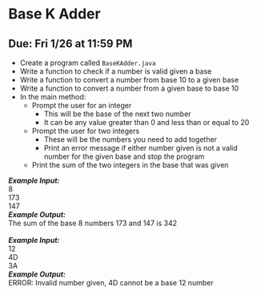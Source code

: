 # Base K Adder

## Due: Fri 1/26 at 11:59 PM

- Create a program called `BaseKAdder.java`
- Write a function to check if a number is valid given a base
- Write a function to convert a number from base 10 to a given base
- Write a function to convert a number from a given base to base 10
- In the main method:
  - Prompt the user for an integer
    - This will be the base of the next two number
    - It can be any value greater than 0 and less than or equal to 20
  - Prompt the user for two integers
    - These will be the numbers you need to add together
    - Print an error message if either number given is not a valid number for the given base and stop the program
  - Print the sum of the two integers in the base that was given

***Example Input:***\
8\
173\
147\
***Example Output:***\
The sum of the base 8 numbers 173 and 147 is 342\
\
***Example Input:***\
12\
4D\
3A\
***Example Output:***\
ERROR: Invalid number given, 4D cannot be a base 12 number
